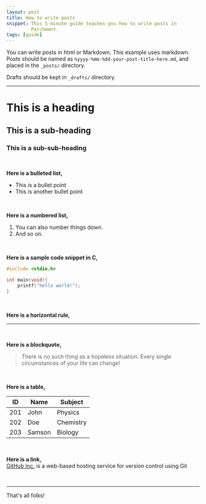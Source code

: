 ```yaml
---
layout: post
title: How to write posts
snippet: This 5 minute guide teaches you how to write posts in
         Parchment.
tags: [guide]
---
```


You can write posts in html or Markdown. This example uses markdown.
Posts should be named as `%yyyy-%mm-%dd-your-post-title-here.md`,
and placed in the `_posts/` directory.

Drafts should be kept in `_drafts/` directory.

-------------

# This is a heading
## This is a sub-heading
### This is a sub-sub-heading

<br>

**Here is a bulleted list,**
 - This is a bullet point
 - This is another bullet point

<br>

**Here is a numbered list,**
1. You can also number things down.
2. And so on.

<br>

**Here is a sample code snippet in C,**
```C
#include <stdio.h>

int main(void){
    printf("hello world!");
}
```

<br>

**Here is a horizontal rule,**

--------------

<br>

**Here is a blockquote,**

> There is no such thing as a hopeless situation. Every single 
> circumstances of your life can change!

<br>

**Here is a table,**

ID  | Name   | Subject
----|--------|--------
201 | John   | Physics
202 | Doe    | Chemistry
203 | Samson | Biology

<br>

**Here is a link,**<br>
[GitHub Inc.](https://github.com) is a web-based hosting service
for version control using Git

<br>

--------------

That's all folks!